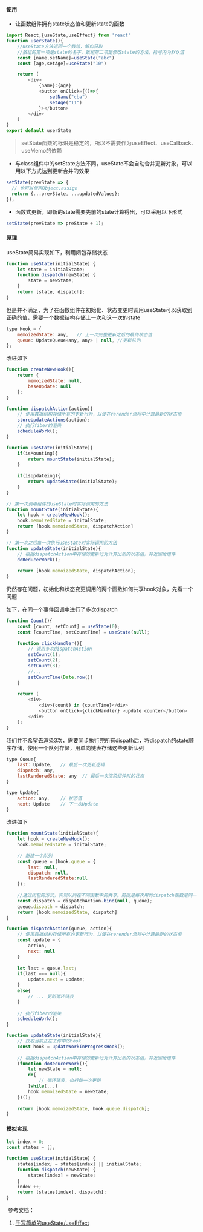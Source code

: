 #### 使用

- 让函数组件拥有state状态值和更新state的函数

```js
import React,{useState,useEffect} from 'react'
function userState(){
    //useState方法返回一个数组，解构获取
    //数组的第一项是state的名字，数组第二项是修改state的方法，括号内为默认值
    const [name,setName]=useState("abc")
    const [age,setAge]=useState("10")

    return (
        <div>
            {name}:{age}
            <button onClick={()=>{
                setName("cba")
                setAge("11")
            }></button>
        </div>
    )
}
export default userState
```

> setState函数的标识是稳定的，所以不需要作为useEffect、useCallback、useMemo的依赖

- 与class组件中的setState方法不同，useState不会自动合并更新对象，可以用以下方式达到更新合并的效果

```js
setState(prevState => {
  // 也可以使用Object.assign
  return {...prevState, ...updatedValues};
});
```
- 函数式更新，即新的state需要先前的state计算得出，可以采用以下形式

```js
setState(prevState => preState + 1);
```

#### 原理

useState简易实现如下，利用闭包存储状态

```js
function useState(initialState) {
    let state = initialState;
    function dispatch(newState) {
        state = newState;
    }
    return [state, dispatch];
}
```

但是并不满足，为了在函数组件在初始化、状态变更时调用useState可以获取到正确的值，需要一个数据结构存储上一次和这一次的state

```js
type Hook = {
    memoizedState: any,   // 上一次完整更新之后的最终状态值
    queue: UpdateQueue<any, any> | null, //更新队列
};
```

改进如下

```js
function createNewHook(){
    return {
        memoizedState: null,
        baseUpdate: null
    };
}

function dispatchAction(action){
    // 使用数据结构存储所有的更新行为，以便在rerender流程中计算最新的状态值
    storeUpdateActions(action);
    // 执行fiber的渲染
    scheduleWork();
}

function useState(initialState){
    if(isMounting){
        return mountState(initialState);
    }
    
    if(isUpdateing){
        return updateState(initialState);
    }
}

// 第一次调用组件的useState时实际调用的方法
function mountState(initialState){
    let hook = createNewHook();
    hook.memoizedState = initalState;
    return [hook.memoizedState, dispatchAction]
}

// 第一次之后每一次执行useState时实际调用的方法
function updateState(initialState){
    // 根据dispatchAction中存储的更新行为计算出新的状态值，并返回给组件
    doReducerWork();
    
    return [hook.memoizedState, dispatchAction];
}
```

仍然存在问题，初始化和状态变更调用的两个函数如何共享hook对象，先看一个问题

如下，在同一个事件回调中进行了多次dispatch

```js
function Count(){
    const [count, setCount] = useState(0);
    const [countTime, setCountTime] = useState(null);
    
    function clickHandler(){
        // 调用多次dispatchAction
        setCount(1);
        setCount(2);
        setCount(3);
        //...
        setCountTime(Date.now())
    }
    
    return (
        <div>
            <div>{count} in {countTime}</div>
            <button onClick={clickHandler} >update counter</button>
        </div>
    );
}
```

我们并不希望去渲染3次，需要同步执行完所有dispath后，将dispatch的state顺序存储，使用一个队列存储，用单向链表存储这些更新队列

```js
type Queue{
    last: Update,   // 最后一次更新逻辑
    dispatch: any,
    lastRenderedState: any  // 最后一次渲染组件时的状态
}

type Update{
    action: any,    // 状态值
    next: Update    // 下一次Update
}
```

改进如下

```js
function mountState(initialState){
    let hook = createNewHook();
    hook.memoizedState = initalState;
    
    // 新建一个队列
    const queue = (hook.queue = {
        last: null,
        dispatch: null,
        lastRenderedState:null
    });
    
    //通过闭包的方式，实现队列在不同函数中的共享。前提是每次用的dispatch函数是同一个
    const dispatch = dispatchAction.bind(null, queue);
    queue.dispath = dispatch;
    return [hook.memoizedState, dispatch]
}

function dispatchAction(queue, action){
    // 使用数据结构存储所有的更新行为，以便在rerender流程中计算最新的状态值
    const update = {
        action,
        next: null
    }
    
    let last = queue.last;
    if(last === null){
        update.next = update;
    }
    else{
        // ... 更新循环链表
    }
    
    // 执行fiber的渲染
    scheduleWork();
}

function updateState(initialState){
    // 获取当前正在工作中的hook
    const hook = updateWorkInProgressHook();
    
    // 根据dispatchAction中存储的更新行为计算出新的状态值，并返回给组件
    (function doReducerWork(){
        let newState = null;
        do{
            // 循环链表，执行每一次更新
        }while(...)
        hook.memoizedState = newState;
    })();
     
    return [hook.memoizedState, hook.queue.dispatch];
}
```

#### 模拟实现

```js
let index = 0;
const states = [];

function useState(initialState) {
    states[index] = states[index] || initialState;
    function dispatch(newState) {
        states[index] = newState;
    }
    index ++;
    return [states[index], dispatch];
}
```

 参考文档：
1. [手写简单的useState/useEffect](https://zhuanlan.zhihu.com/p/265662126)
